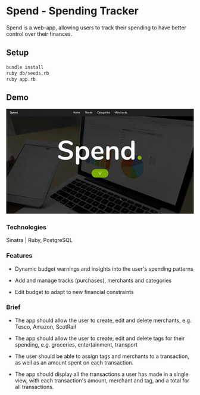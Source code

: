 # Spend - Spending Tracker

Spend is a web-app, allowing users to track their spending to have better control over their finances.

## Setup

```
bundle install
ruby db/seeds.rb
ruby app.rb
```

## Demo

![App Demo](public/spend_demo.gif)

### Technologies

Sinatra | Ruby, PostgreSQL

### Features

- Dynamic budget warnings and insights into the user's spending patterns

- Add and manage tracks (purchases), merchants and categories

- Edit budget to adapt to new financial constraints

### Brief

- The app should allow the user to create, edit and delete merchants, e.g. Tesco, Amazon, ScotRail

- The app should allow the user to create, edit and delete tags for their spending, e.g. groceries, entertainment, transport

- The user should be able to assign tags and merchants to a transaction, as well as an amount spent on each transaction.

- The app should display all the transactions a user has made in a single view, with each transaction's amount, merchant and tag, and a total for all transactions.
